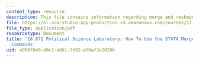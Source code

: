 ```yaml
---
content_type: resource
description: This file contains information regarding merge and reshape Commands.
file: https://ol-ocw-studio-app-production.s3.amazonaws.com/courses/17-871-political-science-laboratory-spring-2012/a908f040d0c1a6b17b92e50af3c2020b_MIT17_871S12_STATAMerge.pdf
file_type: application/pdf
resourcetype: Document
title: '18.871 Political Science Laboratory: How To Use the STATA Merge and Reshape
  Commands'
uid: a908f040-d0c1-a6b1-7b92-e50af3c2020b
---
```

